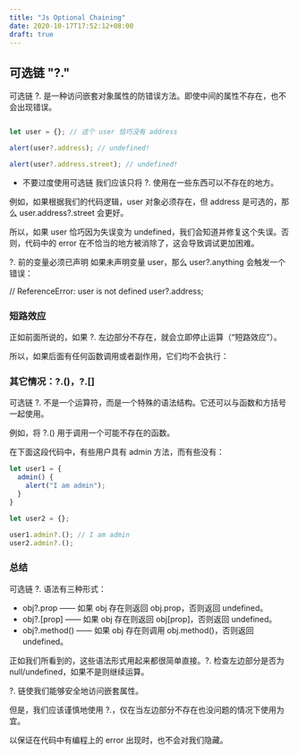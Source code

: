 ```yaml
---
title: "Js Optional Chaining"
date: 2020-10-17T17:52:12+08:00
draft: true
---
```


## 可选链 "?."


可选链 ?. 是一种访问嵌套对象属性的防错误方法。即使中间的属性不存在，也不会出现错误。

```js

let user = {}; // 这个 user 恰巧没有 address

alert(user?.address); // undefined!

alert(user?.address.street); // undefined!

```

- 不要过度使用可选链
我们应该只将 ?. 使用在一些东西可以不存在的地方。

例如，如果根据我们的代码逻辑，user 对象必须存在，但 address 是可选的，那么 user.address?.street 会更好。

所以，如果 user 恰巧因为失误变为 undefined，我们会知道并修复这个失误。否则，代码中的 error 在不恰当的地方被消除了，这会导致调试更加困难。

?. 前的变量必须已声明
如果未声明变量 user，那么 user?.anything 会触发一个错误：

// ReferenceError: user is not defined
user?.address;

### 短路效应

正如前面所说的，如果 ?. 左边部分不存在，就会立即停止运算（“短路效应”）。

所以，如果后面有任何函数调用或者副作用，它们均不会执行：

### 其它情况：?.()，?.[]

可选链 ?. 不是一个运算符，而是一个特殊的语法结构。它还可以与函数和方括号一起使用。

例如，将 ?.() 用于调用一个可能不存在的函数。

在下面这段代码中，有些用户具有 admin 方法，而有些没有：

```js
let user1 = {
  admin() {
    alert("I am admin");
  }
}

let user2 = {};

user1.admin?.(); // I am admin
user2.admin?.();
```

### 总结
可选链 ?. 语法有三种形式：

- obj?.prop —— 如果 obj 存在则返回 obj.prop，否则返回 undefined。
- obj?.[prop] —— 如果 obj 存在则返回 obj[prop]，否则返回 undefined。
- obj?.method() —— 如果 obj 存在则调用 obj.method()，否则返回 undefined。

正如我们所看到的，这些语法形式用起来都很简单直接。?. 检查左边部分是否为 null/undefined，如果不是则继续运算。

?. 链使我们能够安全地访问嵌套属性。

但是，我们应该谨慎地使用 ?.，仅在当左边部分不存在也没问题的情况下使用为宜。

以保证在代码中有编程上的 error 出现时，也不会对我们隐藏。
